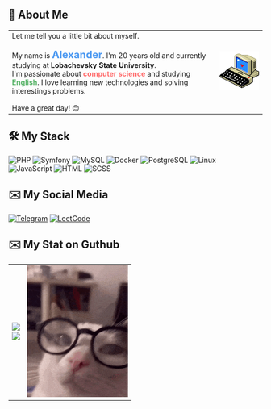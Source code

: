 ## 🌠 About Me  

<table>
  <tr>
    <td>
      Let me tell you a little bit about myself.<br><br>
      My name is <strong style="font-size: 20px; color: #4e9af1;">Alexander</strong>. I'm 20 years old and currently studying at <strong>Lobachevsky State University</strong>.<br>
      I'm passionate about <strong style="color: #ff6b6b;">computer science</strong> and studying <strong style="color: #58b368;">English</strong>. I love learning new technologies and solving interestings problems.
      <br><br>
      Have a great day! 😊
    </td>
    <td>
      <img src="https://github.com/veremeenkoAN/veremeenkoAN/blob/main/3jnj.gif" width="200" heihgt="200">
    </td>
  </tr>
</table>

## 🛠️ My Stack  
![PHP](https://img.shields.io/badge/PHP-777BB4?style=for-the-badge&logo=php&logoColor=white) ![Symfony](https://img.shields.io/badge/Symfony-000000?style=for-the-badge&logo=symfony&logoColor=white) ![MySQL](https://img.shields.io/badge/MySQL-4479A1?style=for-the-badge&logo=mysql&logoColor=white) ![Docker](https://img.shields.io/badge/Docker-2496ED?style=for-the-badge&logo=docker&logoColor=white) ![PostgreSQL](https://img.shields.io/badge/PostgreSQL-336791?style=for-the-badge&logo=postgresql&logoColor=white) ![Linux](https://img.shields.io/badge/Linux-FCC624?style=for-the-badge&logo=linux&logoColor=black)  
![JavaScript](https://img.shields.io/badge/JavaScript-F7DF1E?style=for-the-badge&logo=javascript&logoColor=black) ![HTML](https://img.shields.io/badge/HTML-E34F26?style=for-the-badge&logo=html5&logoColor=white) ![SCSS](https://img.shields.io/badge/SCSS-CC6699?style=for-the-badge&logo=sass&logoColor=white)


## ✉️ My Social Media
[![Telegram](https://img.shields.io/badge/Telegram-2CA5E0?style=for-the-badge&logo=telegram&logoColor=white)](https://t.me/vekanda)
[![LeetCode](https://img.shields.io/badge/LeetCode-3C3C3C?style=for-the-badge&logo=leetcode&logoColor=FFA116)](https://leetcode.com/u/veremeenkoAN/)
</p>

## ✉️ My Stat on Guthub
<table>
  <tr>
    <td>
      <img src="https://github-readme-stats.vercel.app/api?username=veremeenkoAN&theme=blue_navy&hide_border=false&include_all_commits=false&count_private=false">
      <br>
      <img src="https://github-readme-stats.vercel.app/api/top-langs/?username=veremeenkoAN&layout=compact&theme=blue_navy">
    </td>
    <td>
      <img src="https://github.com/veremeenkoAN/veremeenkoAN/blob/main/tenor.gif" width="200">
    </td>
  </tr>
</table>


